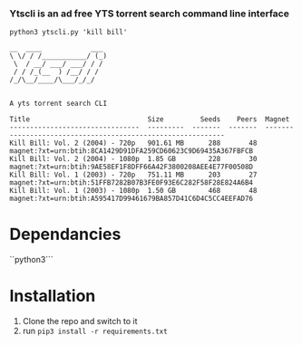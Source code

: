 ### Ytscli is an ad free YTS torrent search command line interface
```python3 ytscli.py 'kill bill'```
```
__  ____            ___ 
\ \/ / /___________/ (_)
 \  / __/ ___/ ___/ / / 
 / / /_(__  ) /__/ / /  
/_/\__/____/\___/_/_/   
                        

A yts torrent search CLI

Title                             Size         Seeds    Peers  Magnet
--------------------------------  ---------  -------  -------  ------------------------------------------------------------
Kill Bill: Vol. 2 (2004) - 720p   901.61 MB      288       48  magnet:?xt=urn:btih:8CA1429D91DFA259CD60623C9D69435A367FBFCB
Kill Bill: Vol. 2 (2004) - 1080p  1.85 GB        228       30  magnet:?xt=urn:btih:9AE58EF1F8DFF66A42F3800208AEE4E77F00508D
Kill Bill: Vol. 1 (2003) - 720p   751.11 MB      203       27  magnet:?xt=urn:btih:51FFB7282B07B3FE0F93E6C282F58F28E824A6B4
Kill Bill: Vol. 1 (2003) - 1080p  1.50 GB        468       48  magnet:?xt=urn:btih:A595417D99461679BA857D41C6D4C5CC4EEFAD76
```
# Dependancies
``python3```
# Installation
1. Clone the repo and switch to it
2. run `pip3 install -r requirements.txt`
